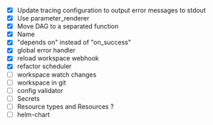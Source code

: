 - [x] Update tracing configuration to output error messages to stdout
- [x] Use parameter_renderer
- [x] Move DAG to a separated function
- [x] Name
- [X] "depends on" instead of "on_success"
- [X] global error handler
- [X] reload workspace webhook
- [X] refactor scheduler
- [ ] workspace watch changes
- [ ] workspace in git
- [ ] config validator
- [ ] Secrets
- [ ] Resource types and Resources ?
- [ ] helm-chart